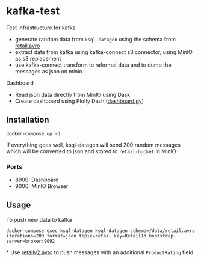 # kafka-test

Test infrastructure for kafka
  - generate random data from `ksql-datagen` using the schema from [retail.avro](test_data/retail.avro)
  - extract data from kafka using kafka-connect s3 connector, using MinIO as s3 replacement
  - use kafka-connect transform to reformat data and to dump the messages as json on minio

Dashboard
  - Read json data directly from MinIO using Dask
  - Create dashboard using Plotly Dash ([dashboard.py]('dashboard/dashboard.py'))


## Installation

```
docker-compose up -d
```
If everything goes well, ksql-datagen will send 200 random messages which will be converted to json and stored to `retail-bucket` in MinIO

### Ports
 - 8900: Dashboard
 - 9000: MinIO Browser

 ## Usage

To push new data to kafka
 ```
 docker-compose exec ksql-datagen ksql-datagen schema=/data/retail.avro iterations=200 format=json topic=retail key=RetailId bootstrap-server=broker:9092
```

\* Use [retailv2.avro]('data/retailv2.avro') to push messages with an additional `ProductRating` field